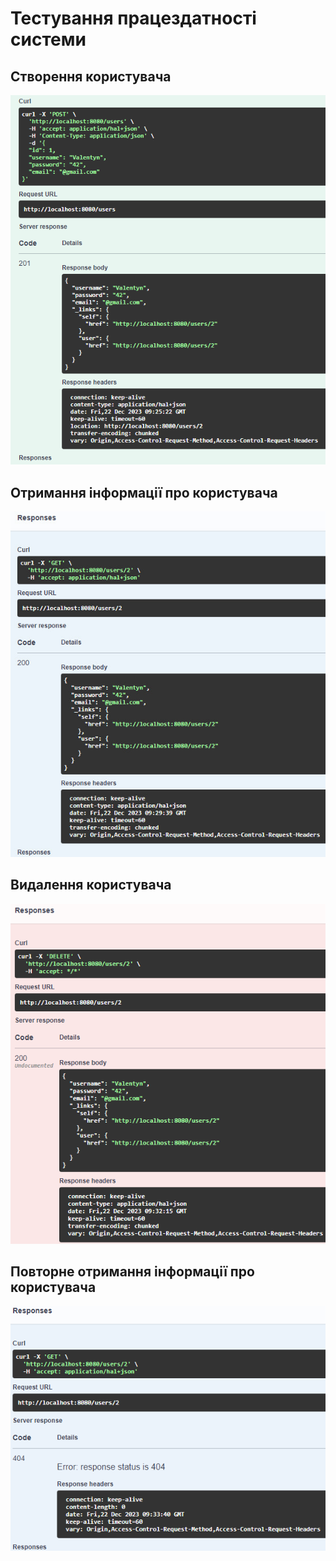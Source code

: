 # Тестування працездатності системи

## Створення користувача
<img src=".\images\post.png">

## Отримання інформації про користувача
<img src=".\images\get.jpg">

## Видалення користувача
<img src=".\images\delete.png">

## Повторне отримання інформації про користувача
<img src=".\images\get2.png">
